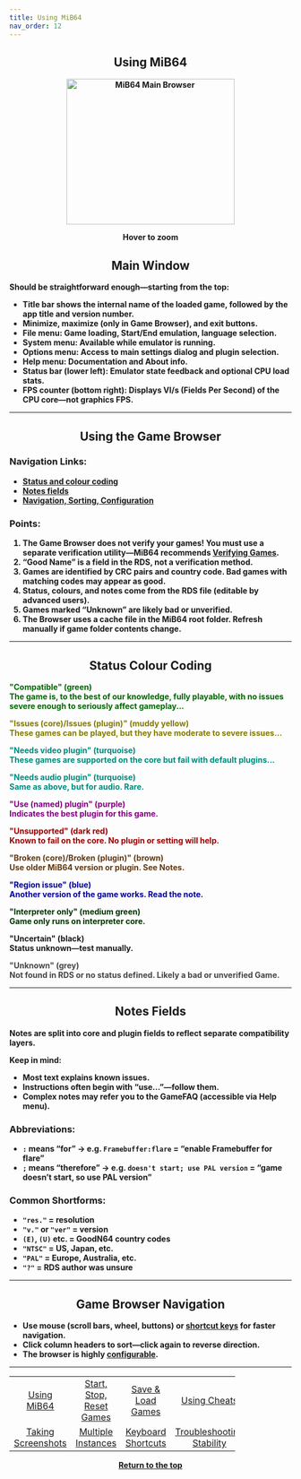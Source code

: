 ```yaml
---
title: Using MiB64
nav_order: 12
---
```


<!-- This one is the best to use for all situations. -->        
<style>
.zoom-pair {
  display: flex;
  gap: 12px;
  align-items: flex-end;
  justify-content: flex-start;
  position: relative;
  margin-left: auto;
  margin-right: auto;
  width: max-content;
  text-align: left;
}

.zoom-on-hover {
  display: inline-block;
  position: relative;
}

.zoom-on-hover img {
  display: block;
  cursor: zoom-in;
  transition: transform 0.3s ease;
  position: relative;
  z-index: 1;
  transform-origin: left center;
}

.zoom-on-hover:hover img {
  transform: scale(1.5);
}

.zoom-pair .zoom-on-hover:first-child:hover img {
  z-index: 9999;
}

.zoom-pair .zoom-on-hover:last-child:hover img {
  z-index: 100;
}

/* Final fix for standalone zoomable images */
.zoom-single {
  display: block;
  margin-left: auto;
  margin-right: auto;
  width: max-content;
  text-align: center;
}

.zoom-single:hover img {
  transform: scale(1.5);
  transform-origin: center center;
  z-index: 999;
}
</style>

## <center><b>Using MiB64</b></center>
<b>    
<div style="text-align: center;">
<div class="zoom-on-hover">
  <img src="/manual/asset/images/main.png" alt="MiB64 Main Browser" width="300" height="260" />
</div>
<p><strong>Hover to zoom</strong></p>
</div>

<!-- ClauseEcho: Interactive Image -->

<a name="Main_window"></a>
## <center><b>Main Window</b></center>
<b>

Should be straightforward enough—starting from the top:

- Title bar shows the internal name of the loaded game, followed by the app title and version number.  
- Minimize, maximize (only in Game Browser), and exit buttons.  
- **File menu**: Game loading, Start/End emulation, language selection.  
- **System menu**: Available while emulator is running.  
- **Options menu**: Access to main settings dialog and plugin selection.  
- **Help menu**: Documentation and About info.  
- **Status bar** (lower left): Emulator state feedback and optional CPU load stats.  
- **FPS counter** (bottom right): Displays VI/s (Fields Per Second) of the CPU core—not graphics FPS.

---

<a name="Game_Browser"></a>
## <center><b>Using the Game Browser</b></center>
<b>

### Navigation Links:
- [Status and colour coding](#status)  
- [Notes fields](#notes)  
- [Navigation, Sorting, Configuration](#navigation)

### Points:
1. The Game Browser does not verify your games! You **must** use a separate verification utility—MiB64 recommends [Verifying Games](verify-games).  
2. “Good Name” is a field in the RDS, not a verification method.  
3. Games are identified by CRC pairs and country code. Bad games with matching codes may appear as good.  
4. Status, colours, and notes come from the RDS file (editable by advanced users).  
5. Games marked “Unknown” are likely bad or unverified.  
6. The Browser uses a cache file in the MiB64 root folder. Refresh manually if game folder contents change.

---

<a name="status"></a>
## <center><b>Status Colour Coding</b></center>
<b>

<p><font color="#006600">"Compatible" (green)<br>
The game is, to the best of our knowledge, fully playable, with no issues severe enough to seriously affect gameplay...
</font></p>

<p><font color="#827B00">"Issues (core)/Issues (plugin)" (muddy yellow)<br>
These games can be played, but they have moderate to severe issues...
</font></p>

<p><font color="#00897C">"Needs video plugin" (turquoise)<br>
These games are supported on the core but fail with default plugins...
</font></p>

<p><font color="#00897C">"Needs audio plugin" (turquoise)<br>
Same as above, but for audio. Rare.
</font></p>

<p><font color="#800080">"Use (named) plugin" (purple)<br>
Indicates the best plugin for this game.
</font></p>

<p><font color="#990000">"Unsupported" (dark red)<br>
Known to fail on the core. No plugin or setting will help.
</font></p>

<p><font color="#603913">"Broken (core)/Broken (plugin)" (brown)<br>
Use older MiB64 version or plugin. See Notes.
</font></p>

<p><font color="#000099">"Region issue" (blue)<br>
Another version of the game works. Read the note.
</font></p>

<p><font color="#003300">"Interpreter only" (medium green)<br>
Game only runs on interpreter core.
</font></p>

<p>"Uncertain" (black)<br>
Status unknown—test manually.
</p>

<p><font color="#444444">"Unknown" (grey)<br>
Not found in RDS or no status defined. Likely a bad or unverified Game.
</font></p>

---

<a name="notes"></a>
## <center><b>Notes Fields</b></center>
<b>

Notes are split into core and plugin fields to reflect separate compatibility layers.

Keep in mind:
- Most text explains known issues.  
- Instructions often begin with “use…”—follow them.  
- Complex notes may refer you to the GameFAQ (accessible via Help menu).

### Abbreviations:
- `:` means “for” → e.g. `Framebuffer:flare` = “enable Framebuffer for flare”  
- `;` means “therefore” → e.g. `doesn't start; use PAL version` = “game doesn’t start, so use PAL version”

### Common Shortforms:
- `"res."` = resolution  
- `"v."` or `"ver"` = version  
- `(E)`, `(U)` etc. = GoodN64 country codes  
- `"NTSC"` = US, Japan, etc.  
- `"PAL"` = Europe, Australia, etc.  
- `"?"` = RDS author was unsure

---

<a name="navigation"></a>
## <center><b>Game Browser Navigation</b></center>
<b>

- Use mouse (scroll bars, wheel, buttons) or [shortcut keys](keyboard-shortcuts) for faster navigation.  
- Click column headers to sort—click again to reverse direction.  
- The browser is highly [configurable](#Game_Browser).

---

<!-- Footer Navigation Block -->

<table align="center" style="width: 80%">
  <tr>
    <td style="text-align: center"><a href="using-mib64">Using MiB64</a></td>
    <td style="text-align: center"><a href="start-stop-reset-games">Start, Stop, Reset Games</a></td>
    <td style="text-align: center"><a href="save-load-games">Save &amp; Load Games</a></td>
    <td style="text-align: center"><a href="cheats">Using Cheats</a></td>
  </tr>
  <tr>
    <td style="text-align: center"><a href="taking-screenshots">Taking Screenshots</a></td>
    <td style="text-align: center"><a href="multiple-instances">Multiple Instances</a></td>
    <td style="text-align: center"><a href="keyboard-shortcuts">Keyboard Shortcuts</a></td>
    <td style="text-align: center"><a href="using-mib64-troubleshooting-stability">Troubleshooting Stability</a></td>
  </tr>
</table>

<p style="text-align:center"><a href="#">Return to the top</a></p>

<!-- ClauseEcho: Using MiB64 Protocol Activated -->
